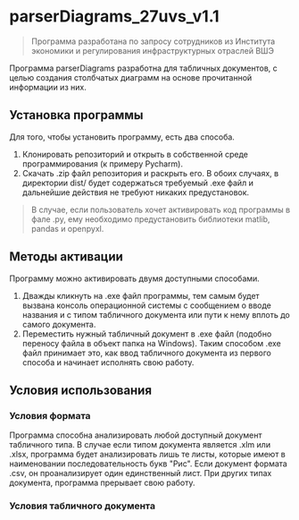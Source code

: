 # parserDiagrams_27uvs_v1.1

> Программа разработана по запросу сотрудников из Института экономики и регулирования инфраструктурных отраслей ВШЭ

Программа parserDiagrams разработна для табличных документов, с целью создания столбчатых диаграмм на основе прочитанной информации из них.

## Установка программы
Для того, чтобы установить программу, есть два способа.
1. Клонировать репозиторий и открыть в собственной среде программирования (к примеру Pycharm).
2. Скачать .zip файл репозитория и раскрыть его.
В обоих случаях, в директории dist/ будет содержаться требуемый .exe файл и дальнейшие действия не требуют никаких предустановок.
> В случае, если пользователь хочет активировать код программы в фале .py, ему необходимо предустановить библиотеки matlib, pandas и openpyxl.

## Методы активации
Программу можно активировать двумя доступными способами.
1. Дважды кликнуть на .exe файл программы, тем самым будет вызвана консоль операционной системы с сообщением о вводе названия и с типом табличного документа или пути к нему вплоть до самого документа. 
2. Переместить нужный табличный документ в .exe файл (подобно переносу файла в объект папка на Windows). Таким способом .exe файл принимает это, как ввод табличного документа из первого способа и начинает исполнять свою работу.

## Условия использования
### Условия формата
Программа способна анализировать любой доступный документ табличного типа. В случае если типом документа является .xlm или .xlsx, программа будет анализировать лишь те листы, которые имеют в наименовании последовательность букв "Рис". Если документ формата .csv, он проанализирует один единственный лист. При других типах документа, программа прерывает свою работу.
### Условия табличного документа





